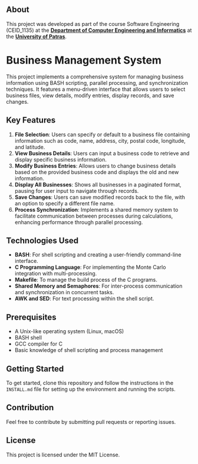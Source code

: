 ## About 

This project was developed as part of the course Software Engineering (CEID_1135) at the **[Department of Computer Engineering and Informatics](https://www.ceid.upatras.gr/en/)** at the **[University of Patras](https://www.upatras.gr/en/)**.



# Business Management System

This project implements a comprehensive system for managing business information using BASH scripting, parallel processing, and synchronization techniques. It features a menu-driven interface that allows users to select business files, view details, modify entries, display records, and save changes.

## Key Features

1. **File Selection**: Users can specify or default to a business file containing information such as code, name, address, city, postal code, longitude, and latitude.
2. **View Business Details**: Users can input a business code to retrieve and display specific business information.
3. **Modify Business Entries**: Allows users to change business details based on the provided business code and displays the old and new information.
4. **Display All Businesses**: Shows all businesses in a paginated format, pausing for user input to navigate through records.
5. **Save Changes**: Users can save modified records back to the file, with an option to specify a different file name.
6. **Process Synchronization**: Implements a shared memory system to facilitate communication between processes during calculations, enhancing performance through parallel processing.

## Technologies Used

- **BASH**: For shell scripting and creating a user-friendly command-line interface. 
- **C Programming Language**: For implementing the Monte Carlo integration with multi-processing.
- **Makefile**: To manage the build process of the C programs.
- **Shared Memory and Semaphores**: For inter-process communication and synchronization in concurrent tasks.
- **AWK and SED**: For text processing within the shell script.

## Prerequisites

- A Unix-like operating system (Linux, macOS)
- BASH shell
- GCC compiler for C
- Basic knowledge of shell scripting and process management

## Getting Started

To get started, clone this repository and follow the instructions in the `INSTALL.md` file for setting up the environment and running the scripts.

## Contribution

Feel free to contribute by submitting pull requests or reporting issues.

## License

This project is licensed under the MIT License.

